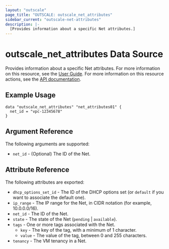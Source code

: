 ```yaml
---
layout: "outscale"
page_title: "OUTSCALE: outscale_net_attributes"
sidebar_current: "outscale-net-attributes"
description: |-
  [Provides information about a specific Net attributes.]
---
```


# outscale_net_attributes Data Source

Provides information about a specific Net attributes.
For more information on this resource, see the [User Guide](https://wiki.outscale.net/display/EN/About+DHCP+Options).
For more information on this resource actions, see the [API documentation](https://docs.outscale.com/api#updatenet).

## Example Usage

```hcl
data "outscale_net_attributes" "net_attributes01" {
  net_id = "vpc-12345678"
}
```

## Argument Reference

The following arguments are supported:

* `net_id` - (Optional) The ID of the Net.

## Attribute Reference

The following attributes are exported:

* `dhcp_options_set_id` - The ID of the DHCP options set (or `default` if you want to associate the default one).
* `ip_range` - The IP range for the Net, in CIDR notation (for example, 10.0.0.0/16).
* `net_id` - The ID of the Net.
* `state` - The state of the Net (`pending` \| `available`).
* `tags` - One or more tags associated with the Net.
    * `key` - The key of the tag, with a minimum of 1 character.
    * `value` - The value of the tag, between 0 and 255 characters.
* `tenancy` - The VM tenancy in a Net.
